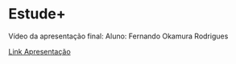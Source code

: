 # Estude+
Vídeo da apresentação final:
Aluno: Fernando Okamura Rodrigues


[Link Apresentação](https://www.youtube.com/watch?v=VOANMdleXjc)


